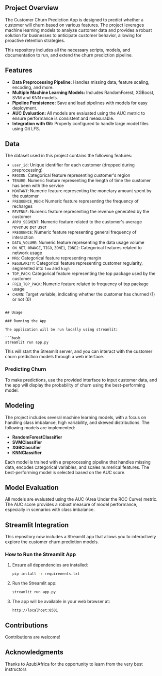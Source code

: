 ## Project Overview

The Customer Churn Prediction App is designed to predict whether a customer will churn based on various features. The project leverages machine learning models to analyze customer data and provides a robust solution for businesses to anticipate customer behavior, allowing for proactive retention strategies.

This repository includes all the necessary scripts, models, and documentation to run, and extend the churn prediction pipeline.

## Features

- **Data Preprocessing Pipeline:** Handles missing data, feature scaling, encoding, and more.
- **Multiple Machine Learning Models:** Includes RandomForest, XGBoost, SVM and KNN models.
- **Pipeline Persistence:** Save and load pipelines with models for easy deployment.
- **AUC Evaluation:** All models are evaluated using the AUC metric to ensure performance is consistent and measurable.
- **Integration with Git:** Properly configured to handle large model files using Git LFS.

## Data

The dataset used in this project contains the following features:

- `user_id`: Unique identifier for each customer (dropped during preprocessing)
- `REGION`: Categorical feature representing customer's region
- `TENURE`: Numeric feature representing the length of time the customer has been with the service
- `MONTANT`: Numeric feature representing the monetary amount spent by the customer
- `FREQUENCE_RECH`: Numeric feature representing the frequency of recharges
- `REVENUE`: Numeric feature representing the revenue generated by the customer
- `ARPU_SEGMENT`: Numeric feature related to the customer's average revenue per user
- `FREQUENCE`: Numeric feature representing general frequency of interaction
- `DATA_VOLUME`: Numeric feature representing the data usage volume
- `ON_NET`, `ORANGE`, `TIGO`, `ZONE1`, `ZONE2`: Categorical features related to network usage
- `MRG`: Categorical feature representing margin
- `REGULARITY`: Categorical feature representing customer regularity, segmented into `low` and `high`
- `TOP_PACK`: Categorical feature representing the top package used by the customer
- `FREQ_TOP_PACK`: Numeric feature related to frequency of top package usage
- `CHURN`: Target variable, indicating whether the customer has churned (1) or not (0)

```

## Usage

### Running the App

The application will be run locally using streamlit:

```bash
streamlit run app.py
```
This will start the Streamlit server, and you can interact with the customer churn prediction models through a web interface.

### Predicting Churn

To make predictions, use the provided interface to input customer data, and the app will display the probability of churn using the best-performing model.


## Modeling

The project includes several machine learning models, with a focus on handling class imbalance, high variability, and skewed distributions. The following models are implemented:

- **RandomForestClassifier**
- **SVMClassifier**
- **XGBClassifier**
- **KNNClassifier**

Each model is trained with a preprocessing pipeline that handles missing data, encodes categorical variables, and scales numerical features. The best-performing model is selected based on the AUC score.


## Model Evaluation

All models are evaluated using the AUC (Area Under the ROC Curve) metric. The AUC score provides a robust measure of model performance, especially in scenarios with class imbalance.


## Streamlit Integration

This repository now includes a Streamlit app that allows you to interactively explore the customer churn prediction models. 

### How to Run the Streamlit App

1. Ensure all dependencies are installed:
   ```bash
   pip install -r requirements.txt
   ```

2. Run the Streamlit app:
   ```bash
   streamlit run app.py
   ```

3. The app will be available in your web browser at:
   ```
   http://localhost:8501
   ```

## Contributions

Contributions are welcome!

## Acknowledgments
Thanks to AzubiAfrica for the opportunity to learn from the very best instructors
